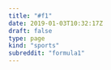 ```yaml
---
title: "#f1"
date: 2019-01-03T10:32:17Z
draft: false
type: page
kind: "sports"
subreddit: "formula1"
---
```

